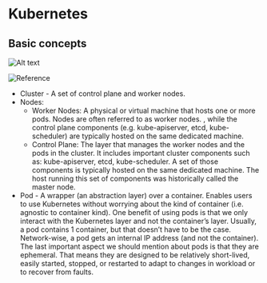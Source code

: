 # Kubernetes

## Basic concepts
![Alt text](https://lh7-us.googleusercontent.com/docsz/AD_4nXfynlt7t0NifjCHKO7769qp4u9mdXRRaQ15lbwy7fOVkbga9-LHizfkhwKO069_e1a9KmB_FQMo5SKk5Hprs76SkHF3mCIcEQbPf4oVqbVVMYfpWUtJ4udP8LZ8Cjwdl1MsvxDkzGh5mCtpGGb1D3yNWIw?key=2w5PVqIs1gWd_EUlSJM-EQ)

![Reference](https://www.hunters.security/en/blog/kubernetes-security-guide)
- Cluster - A set of control plane and worker nodes.
- Nodes:
    - Worker Nodes: A physical or virtual machine that hosts one or more pods. Nodes are often referred to as worker nodes. , while the control plane components (e.g. kube-apiserver, etcd, kube-scheduler) are typically hosted on the same dedicated machine.
    - Control Plane: The layer that manages the worker nodes and the pods in the cluster. It includes important cluster components such as: kube-apiserver, etcd, kube-scheduler. A set of those components is typically hosted on the same dedicated machine.  The host running this set of components was historically called the master node. 
- Pod - A wrapper (an abstraction layer) over a container. Enables users to use Kubernetes without worrying about the kind of container (i.e. agnostic to container kind).
One benefit of using pods is that we only interact with the Kubernetes layer and not the container’s layer.
Usually, a pod contains 1 container, but that doesn’t have to be the case. Network-wise, a pod gets an internal IP address (and not the container).
The last important aspect we should mention about pods is that they are ephemeral. That means they are designed to be relatively short-lived, easily started, stopped, or restarted to adapt to changes in workload or to recover from faults.
